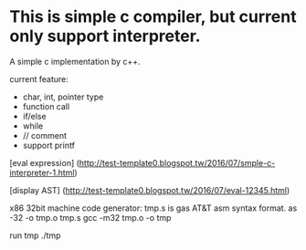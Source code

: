 This is simple c compiler, but current only support interpreter.
===========
A simple c implementation by c++.

current feature:
* char, int, pointer type
* function call
* if/else
* while
* // comment
* support printf

[eval expression] (http://test-template0.blogspot.tw/2016/07/smple-c-interpreter-1.html) 


[display AST] (http://test-template0.blogspot.tw/2016/07/eval-12345.html)


x86 32bit machine code generator:
  tmp.s is gas AT&T asm syntax format.
  as -32 -o tmp.o tmp.s 
  gcc -m32 tmp.o -o tmp
  
run tmp
  ./tmp

